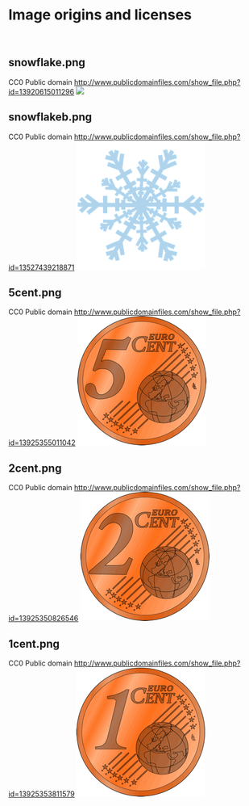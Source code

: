 # Image origins and licenses

<filename>
<license>
<origin url>
<image>

## snowflake.png
CC0 Public domain
http://www.publicdomainfiles.com/show_file.php?id=13920615011296
![](snawflake.png)

## snowflakeb.png
CC0 Public domain
http://www.publicdomainfiles.com/show_file.php?id=13527439218871
![](snowflakeb.png)

## 5cent.png
CC0 Public domain
http://www.publicdomainfiles.com/show_file.php?id=13925355011042
![](5cent.png)

## 2cent.png
CC0 Public domain
http://www.publicdomainfiles.com/show_file.php?id=13925350826546
![](2cent.png)

## 1cent.png
CC0 Public domain
http://www.publicdomainfiles.com/show_file.php?id=13925353811579
![](1cent.png)
